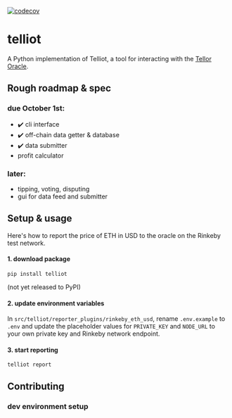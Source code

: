 [![codecov](https://codecov.io/gh/oraclown/pytelliot/branch/main/graph/badge.svg?token=GLDKCJ7BKX)](https://codecov.io/gh/oraclown/pytelliot)

# telliot
A Python implementation of Telliot, a tool for interacting with the [Tellor Oracle](https://www.tellor.io/static/media/tellorX-whitepaper.f6527d55.pdf).

## Rough roadmap & spec
### due October 1st:
- ✔️ cli interface
- ✔️ off-chain data getter & database
- ✔️ data submitter
- profit calculator
### later:
- tipping, voting, disputing
- gui for data feed and submitter

## Setup & usage
Here's how to report the price of ETH in USD to the oracle on the Rinkeby test network.
#### 1. download package
```
pip install telliot
```
(not yet released to PyPI)
#### 2. update environment variables
In `src/telliot/reporter_plugins/rinkeby_eth_usd`, rename `.env.example` to `.env` and update the placeholder values for `PRIVATE_KEY` and `NODE_URL` to your own private key and Rinkeby network endpoint.
#### 3. start reporting
```
telliot report
```

## Contributing
### dev environment setup
